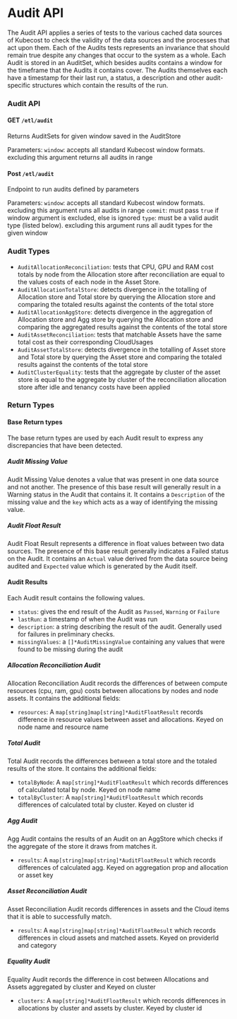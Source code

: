 # Audit API
The Audit API applies a series of tests to the various cached data sources of Kubecost to check the validity of the data sources and the processes that act upon them. Each of the Audits tests represents an invariance that should remain true despite any changes that occur to the system as a whole. Each Audit is stored in an AuditSet, which besides audits contains a window for the timeframe that the Audits it contains cover. The Audits themselves each have a timestamp for their last run, a status, a description and other audit-specific structures which contain the results of the run.

### Audit API
#### GET `/etl/audit`
Returns AuditSets for given window saved in the AuditStore

Parameters:
`window`: accepts all standard Kubecost window formats. excluding this argument returns all audits in range

#### Post `/etl/audit`
Endpoint to run audits defined by parameters

Parameters:
`window`: accepts all standard Kubecost window formats. excluding this argument runs all audits in range
`commit`: must pass `true` if window argument is excluded, else is ignored
`type`: must be a valid audit type (listed below). excluding this argument runs all audit types for the given window

### Audit Types
* `AuditAllocationReconciliation`: tests that CPU, GPU and RAM cost totals by node from the Allocation store after reconciliation are equal to the values costs of each node in the Asset Store.
* `AuditAllocationTotalStore`: detects divergence in the totalling of Allocation store and Total store by querying the Allocation store and comparing the totaled results against the contents of the total store
* `AuditAllocationAggStore`:  detects divergence in the aggregation of Allocation store and Agg store by querying the Allocation store and comparing the aggregated results against the contents of the total store
* `AuditAssetReconciliation`: tests that matchable Assets have the same total cost as their corresponding CloudUsages
* `AuditAssetTotalStore`: detects divergence in the totalling of Asset store and Total store by querying the Asset store and comparing the totaled results against the contents of the total store     
* `AuditClusterEquality`:  tests that the aggregate by cluster of the asset store is equal to the aggregate by cluster of the reconciliation allocation store after idle and tenancy costs have been applied

### Return Types

#### Base Return types

The base return types are used by each Audit result to express any discrepancies that have been detected.

##### Audit Missing Value
Audit Missing Value denotes a value that was present in one data source and not another. The presence of this base result will generally result in a Warning status in the Audit that contains it. It contains a `Description` of the missing value and the `key` which acts as a way of identifying the missing value.

##### Audit Float Result
Audit Float Result represents a difference in float values between two data sources. The presence of this base result generally indicates a Failed status on the Audit. It contains an `Actual` value derived from the data source being audited and `Expected` value which is generated by the Audit itself.

#### Audit Results

Each Audit result contains the following values.

* `status`: gives the end result of the Audit as `Passed`, `Warning` or `Failure`
* `lastRun`: a timestamp of when the Audit was run
* `description`: a string describing the result of the audit. Generally used for failures in preliminary checks.
* `missingValues`: a `[]*AuditMissingValue` containing any values that were found to be missing during the audit

##### Allocation Reconciliation Audit
Allocation Reconciliation Audit records the differences of between compute resources (cpu, ram, gpu) costs between
allocations by nodes and node assets. It contains the additional fields:

* `resources`: A `map[string]map[string]*AuditFloatResult` records difference in resource values between asset and allocations. Keyed on node name and resource name

##### Total Audit
Total Audit records the differences between a total store and the totaled results of the store. It contains the additional fields:

* `totalByNode`: A `map[string]*AuditFloatResult` which records differences of calculated total by node. Keyed on node name
* `totalByCluster`: A `map[string]*AuditFloatResult` which records differences of calculated total by cluster. Keyed on cluster id

##### Agg Audit
Agg Audit contains the results of an Audit on an AggStore which checks if the aggregate of the store it draws from matches it.

* `results`: A `map[string]map[string]*AuditFloatResult` which records differences of calculated agg. Keyed on aggregation prop and allocation or asset key

##### Asset Reconciliation Audit
Asset Reconciliation Audit records differences in assets and the Cloud items that it is able to successfully match.

* `results`: A `map[string]map[string]*AuditFloatResult` which records differences in cloud assets and matched assets. Keyed on providerId and category


##### Equality Audit
Equality Audit records the difference in cost between Allocations and Assets aggregated by cluster and Keyed on cluster

* `clusters`: A `map[string]*AuditFloatResult` which records differences in allocations by cluster and assets by cluster. Keyed by cluster id

